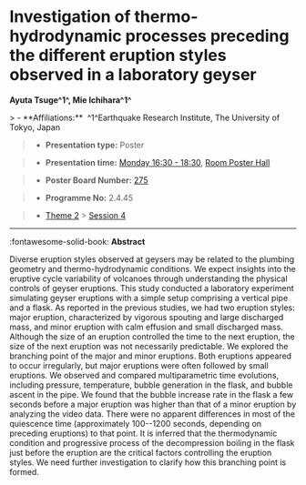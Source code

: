 # Investigation of thermo-hydrodynamic processes preceding the different eruption styles observed in a laboratory geyser

**Ayuta Tsuge^1^, Mie Ichihara^1^**

<!-- more -->> - **Affiliations:**  ^1^Earthquake Research Institute, The University of Tokyo, Japan 

> - **Presentation type:** Poster

> - **Presentation time:** [Monday 16:30 - 18:30](../sessions_comparison.md#__tabbed_1_6), [Room Poster Hall](../maps_venue.md#__tabbed_1_1)

> - **Poster Board Number:** [275](../map_poster_boards.md#monday)

> - **Programme No:** 2.4.45

> - [Theme 2](../theme2.md) > [Session 4](../sessions/session-2-4.md)

--- 

:fontawesome-solid-book: **Abstract**

Diverse eruption styles observed at geysers may be related to the plumbing geometry and thermo-hydrodynamic conditions. We expect insights into the eruptive cycle variability of volcanoes through understanding the physical controls of geyser eruptions. This study conducted a laboratory experiment simulating geyser eruptions with a simple setup comprising a vertical pipe and a flask. As reported in the previous studies, we had two eruption styles: major eruption, characterized by vigorous spouting and large discharged mass, and minor eruption with calm effusion and small discharged mass. Although the size of an eruption controlled the time to the next eruption, the size of the next eruption was not necessarily predictable. We explored the branching point of the major and minor eruptions.
Both eruptions appeared to occur irregularly, but major eruptions were often followed by small eruptions. We observed and compared multiparametric time evolutions, including pressure, temperature, bubble generation in the flask, and bubble ascent in the pipe. We found that the bubble increase rate in the flask a few seconds before a major eruption was higher than that of a minor eruption by analyzing the video data. There were no apparent differences in most of the quiescence time (approximately 100--1200 seconds, depending on preceding eruptions) to that point. It is inferred that the thermodynamic condition and progressive process of the decompression boiling in the flask just before the eruption are the critical factors controlling the eruption styles. We need further investigation to clarify how this branching point is formed.

